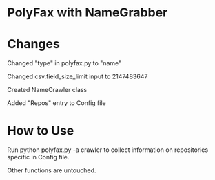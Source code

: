 # PolyFax with NameGrabber

# Changes

Changed "type" in polyfax.py to "name"

Changed csv.field_size_limit input to 2147483647

Created NameCrawler class

Added "Repos" entry to Config file

# How to Use

Run python polyfax.py -a crawler to collect information on repositories specific in Config file.

Other functions are untouched.